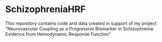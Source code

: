 # SchizophreniaHRF
This repository contains code and data created in support of my project "Neurovascular Coupling as a Progressive Biomarker in Schizophrenia: Evidence from Hemodynamic Response Function"
